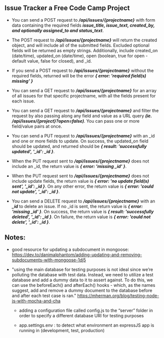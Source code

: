 ## Issue Tracker a Free Code Camp Project

* You can send a POST request to ***/api/issues/{projectname}*** with form data containing the required fields ***issue_title, issue_text, created_by, and optionally assigned_to and status_text***.

* The POST request to ***/api/issues/{projectname}*** will return the created object, and will include all of the submitted fields. Excluded optional fields will be returned as empty strings. Additionally, include created_on (date/time), updated_on (date/time), open (boolean, true for open - default value, false for closed), and _id.

* If you send a POST request to ***/api/issues/{projectname}*** without the required fields, returned will be the error ***{ error: 'required field(s) missing' }***

* You can send a GET request to ***/api/issues/{projectname}*** for an array of all issues for that specific projectname, with all the fields present for each issue.

* You can send a GET request to ***/api/issues/{projectname}*** and filter the request by also passing along any field and value as a URL query ***(ie. /api/issues/{project}?open=false)***. You can pass one or more field/value pairs at once.

* You can send a PUT request to ***/api/issues/{projectname}*** with an _id and one or more fields to update. On success, the updated_on field should be updated, and returned should be ***{  result: 'successfully updated', '_id': _id }***.

* When the PUT request sent to ***/api/issues/{projectname}*** does not include an _id, the return value is ***{ error: 'missing _id' }***.

* When the PUT request sent to ***/api/issues/{projectname}*** does not include update fields, the return value is ***{ error: 'no update field(s) sent', '_id': _id }***. On any other error, the return value is ***{ error: 'could not update', '_id': _id }***.

* You can send a DELETE request to ***/api/issues/{projectname}*** with an ***_id*** to delete an issue. If no _id is sent, the return value is ***{ error: 'missing _id' }***. On success, the return value is ***{ result: 'successfully deleted', '_id': _id }***. On failure, the return value is ***{ error: 'could not delete', '_id': _id }***.


## Notes:
* good resource for updating a subdocument in mongoose: https://dev.to/danimalphantom/adding-updating-and-removing-subdocuments-with-mongoose-1dj5

* "using the main database for testing purposes is not ideal since we’re polluting the database with test data. Instead, we need to utilize a test database and add a dummy data to it to assert against. To do this, we can use the beforeEach() and afterEach() hooks - which, as the names suggest, add and remove a dummy document to the database before and after each test case is ran."
https://mherman.org/blog/testing-node-js-with-mocha-and-cha

    * adding a configuration file called config.js to the “server” folder in order to specify a different database URI for testing purposes


    * app.settings.env : to detect what environment an expressJS app is running in (development, test, production)
